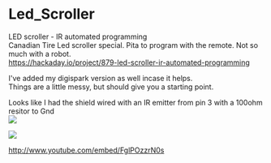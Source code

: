 # Led_Scroller
LED scroller - IR automated programming<br/>
Canadian Tire Led scroller special. Pita to program with the remote. Not so much with a robot.<br/>
https://hackaday.io/project/879-led-scroller-ir-automated-programming<br/>

I've added my digispark version as well incase it helps.<br/>
Things are a little messy, but should give you a starting point.<br/>


Looks like I had the shield wired with an IR emitter from pin 3 with a 100ohm resitor to Gnd<br/>
<img src='http://openlgtv.org.ru/wiki/images/e/ef/Arduino-IR-emiter.png'/><br/>

<img src='http://canadiantire.scene7.com/is/image/CanadianTire/0375354_1?$sri-image$'/><br/>

<a href="http://www.youtube.com/embed/FglPOzzrN0s" >http://www.youtube.com/embed/FglPOzzrN0s</a>
